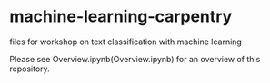 # machine-learning-carpentry
files for workshop on text classification with machine learning

Please see Overview.ipynb(Overview.ipynb) for an overview of this repository.  
